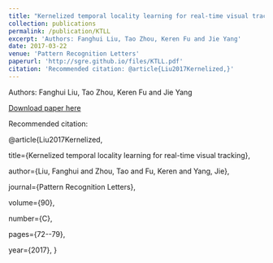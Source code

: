 ```yaml
---
title: "Kernelized temporal locality learning for real-time visual tracking"
collection: publications
permalink: /publication/KTLL
excerpt: 'Authors: Fanghui Liu, Tao Zhou, Keren Fu and Jie Yang'
date: 2017-03-22
venue: 'Pattern Recognition Letters'
paperurl: 'http://sgre.github.io/files/KTLL.pdf'
citation: 'Recommended citation: @article{Liu2017Kernelized,}'
---
```

Authors: Fanghui Liu, Tao Zhou, Keren Fu and Jie Yang

[Download paper here](http://sgre.github.io/files/KTLL.pdf)

Recommended citation: 

@article{Liu2017Kernelized,

  title={Kernelized temporal locality learning for real-time visual tracking},
  
  author={Liu, Fanghui and Zhou, Tao and Fu, Keren and Yang, Jie},
  
  journal={Pattern Recognition Letters},
  
  volume={90},
  
  number={C},
  
  pages={72--79},
  
  year={2017},
}

